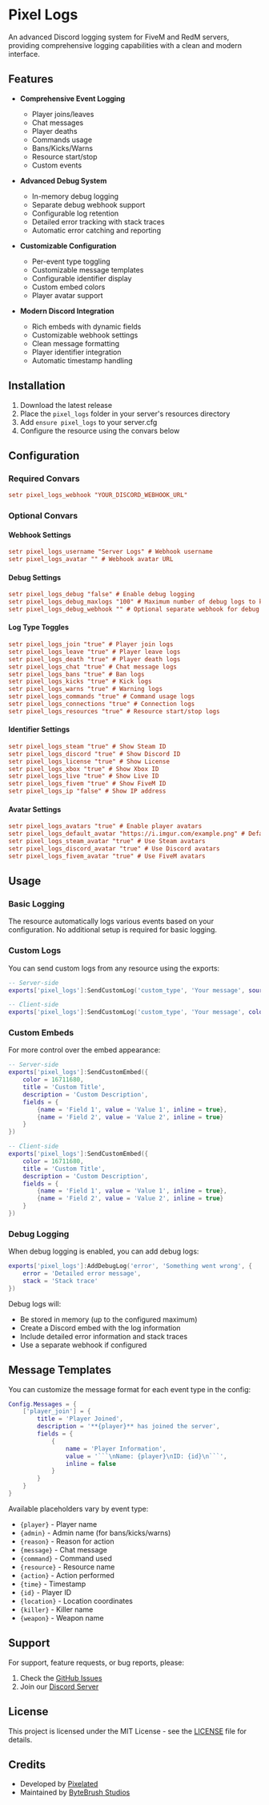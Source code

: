 # Pixel Logs

An advanced Discord logging system for FiveM and RedM servers, providing comprehensive logging capabilities with a clean and modern interface.

## Features

- **Comprehensive Event Logging**
  - Player joins/leaves
  - Chat messages
  - Player deaths
  - Commands usage
  - Bans/Kicks/Warns
  - Resource start/stop
  - Custom events

- **Advanced Debug System**
  - In-memory debug logging
  - Separate debug webhook support
  - Configurable log retention
  - Detailed error tracking with stack traces
  - Automatic error catching and reporting

- **Customizable Configuration**
  - Per-event type toggling
  - Customizable message templates
  - Configurable identifier display
  - Custom embed colors
  - Player avatar support

- **Modern Discord Integration**
  - Rich embeds with dynamic fields
  - Customizable webhook settings
  - Clean message formatting
  - Player identifier integration
  - Automatic timestamp handling

## Installation

1. Download the latest release
2. Place the `pixel_logs` folder in your server's resources directory
3. Add `ensure pixel_logs` to your server.cfg
4. Configure the resource using the convars below

## Configuration

### Required Convars

```cfg
setr pixel_logs_webhook "YOUR_DISCORD_WEBHOOK_URL"
```

### Optional Convars

#### Webhook Settings
```cfg
setr pixel_logs_username "Server Logs" # Webhook username
setr pixel_logs_avatar "" # Webhook avatar URL
```

#### Debug Settings
```cfg
setr pixel_logs_debug "false" # Enable debug logging
setr pixel_logs_debug_maxlogs "100" # Maximum number of debug logs to keep
setr pixel_logs_debug_webhook "" # Optional separate webhook for debug logs
```

#### Log Type Toggles
```cfg
setr pixel_logs_join "true" # Player join logs
setr pixel_logs_leave "true" # Player leave logs
setr pixel_logs_death "true" # Player death logs
setr pixel_logs_chat "true" # Chat message logs
setr pixel_logs_bans "true" # Ban logs
setr pixel_logs_kicks "true" # Kick logs
setr pixel_logs_warns "true" # Warning logs
setr pixel_logs_commands "true" # Command usage logs
setr pixel_logs_connections "true" # Connection logs
setr pixel_logs_resources "true" # Resource start/stop logs
```

#### Identifier Settings
```cfg
setr pixel_logs_steam "true" # Show Steam ID
setr pixel_logs_discord "true" # Show Discord ID
setr pixel_logs_license "true" # Show License
setr pixel_logs_xbox "true" # Show Xbox ID
setr pixel_logs_live "true" # Show Live ID
setr pixel_logs_fivem "true" # Show FiveM ID
setr pixel_logs_ip "false" # Show IP address
```

#### Avatar Settings
```cfg
setr pixel_logs_avatars "true" # Enable player avatars
setr pixel_logs_default_avatar "https://i.imgur.com/example.png" # Default avatar URL
setr pixel_logs_steam_avatar "true" # Use Steam avatars
setr pixel_logs_discord_avatar "true" # Use Discord avatars
setr pixel_logs_fivem_avatar "true" # Use FiveM avatars
```

## Usage

### Basic Logging

The resource automatically logs various events based on your configuration. No additional setup is required for basic logging.

### Custom Logs

You can send custom logs from any resource using the exports:

```lua
-- Server-side
exports['pixel_logs']:SendCustomLog('custom_type', 'Your message', source, color)

-- Client-side
exports['pixel_logs']:SendCustomLog('custom_type', 'Your message', color)
```

### Custom Embeds

For more control over the embed appearance:

```lua
-- Server-side
exports['pixel_logs']:SendCustomEmbed({
    color = 16711680,
    title = 'Custom Title',
    description = 'Custom Description',
    fields = {
        {name = 'Field 1', value = 'Value 1', inline = true},
        {name = 'Field 2', value = 'Value 2', inline = true}
    }
})

-- Client-side
exports['pixel_logs']:SendCustomEmbed({
    color = 16711680,
    title = 'Custom Title',
    description = 'Custom Description',
    fields = {
        {name = 'Field 1', value = 'Value 1', inline = true},
        {name = 'Field 2', value = 'Value 2', inline = true}
    }
})
```

### Debug Logging

When debug logging is enabled, you can add debug logs:

```lua
exports['pixel_logs']:AddDebugLog('error', 'Something went wrong', {
    error = 'Detailed error message',
    stack = 'Stack trace'
})
```

Debug logs will:
- Be stored in memory (up to the configured maximum)
- Create a Discord embed with the log information
- Include detailed error information and stack traces
- Use a separate webhook if configured

## Message Templates

You can customize the message format for each event type in the config:

```lua
Config.Messages = {
    ['player_join'] = {
        title = 'Player Joined',
        description = '**{player}** has joined the server',
        fields = {
            {
                name = 'Player Information',
                value = '```\nName: {player}\nID: {id}\n```',
                inline = false
            }
        }
    }
}
```

Available placeholders vary by event type:
- `{player}` - Player name
- `{admin}` - Admin name (for bans/kicks/warns)
- `{reason}` - Reason for action
- `{message}` - Chat message
- `{command}` - Command used
- `{resource}` - Resource name
- `{action}` - Action performed
- `{time}` - Timestamp
- `{id}` - Player ID
- `{location}` - Location coordinates
- `{killer}` - Killer name
- `{weapon}` - Weapon name

## Support

For support, feature requests, or bug reports, please:
1. Check the [GitHub Issues](https://github.com/ByteBrushStudios/pixel_logs/issues)
2. Join our [Discord Server](https://discord.gg/Vv2bdC44Ge)

## License

This project is licensed under the MIT License - see the [LICENSE](LICENSE) file for details.

## Credits

- Developed by [Pixelated](https://codemeapixel.dev)
- Maintained by [ByteBrush Studios](https://github.com/ByteBrushStudios) 